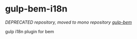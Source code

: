 # gulp-bem-i18n

*DEPRECATED repository, moved to mono repository [gulp-bem](https://github.com/bem/gulp-bem/tree/master/packages/gulp-bem-i18n)*

gulp i18n plugin for bem 

